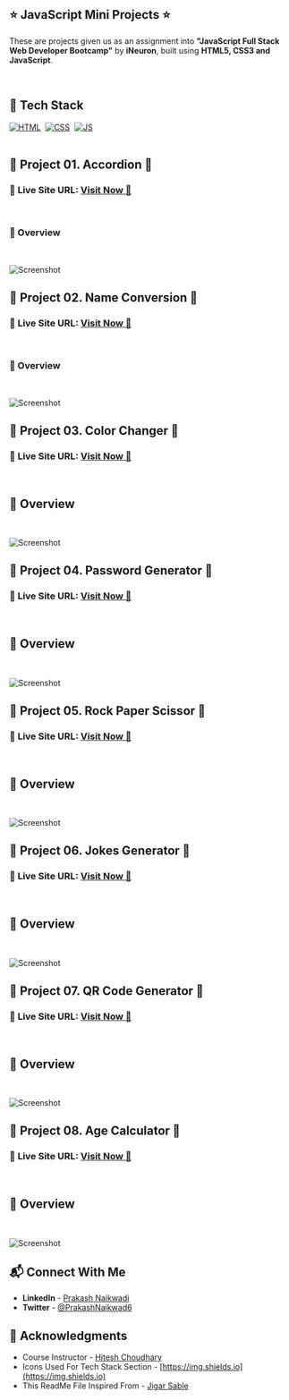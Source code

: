 ## ⭐ JavaScript Mini Projects ⭐

These are projects given us as an assignment into **"JavaScript Full Stack Web Developer Bootcamp"** by **iNeuron**, built using **HTML5, CSS3 and JavaScript**.

<br>

## 📌 Tech Stack

[![HTML](https://img.shields.io/badge/html5%20-%23E34F26.svg?&style=for-the-badge&logo=html5&logoColor=white)](https://github.com/prakash-naikwadi)&nbsp;
[![CSS](https://img.shields.io/badge/css3%20-%231572B6.svg?&style=for-the-badge&logo=css3&logoColor=white)](https://github.com/prakash-naikwadi)&nbsp;
[![JS](https://img.shields.io/badge/javascript%20-%23323330.svg?&style=for-the-badge&logo=javascript&logoColor=%23F7DF1E)](https://github.com/prakash-naikwadi)
<br>
<br>

## 🛑 Project 01. Accordion 🛑

### 📌 **Live Site URL:** <a href="https://accordion-js-01.netlify.app/">**Visit Now** 🚀</a>

<br>

### 📌 Overview

<br>

![Screenshot](./images/screenshot01.png?raw=true "Template Screenshot")


## 🛑 Project 02. Name Conversion 🛑

### 📌 **Live Site URL:** <a href="https://name-conversion-js-02.netlify.app/">**Visit Now** 🚀</a>

<br>

### 📌 Overview

<br>

![Screenshot](./images/screenshot02.png?raw=true "Template Screenshot")


## 🛑 Project 03. Color Changer 🛑

### 📌 **Live Site URL:** <a href="https://color-changer-js-03.netlify.app/">**Visit Now** 🚀</a>

<br>

## 📌 Overview

<br>

![Screenshot](./images/screenshot03.png?raw=true "Template Screenshot")


## 🛑 Project 04. Password Generator 🛑

### 📌 **Live Site URL:** <a href="https://password-generator-js-04.netlify.app/">**Visit Now** 🚀</a>

<br>

## 📌 Overview

<br>

![Screenshot](./images/screenshot04.png?raw=true "Template Screenshot")


## 🛑 Project 05. Rock Paper Scissor 🛑

### 📌 **Live Site URL:** <a href="https://rock-paper-scissor-js-05.netlify.app/">**Visit Now** 🚀</a>

<br>

## 📌 Overview

<br>

![Screenshot](./images/screenshot05.png?raw=true "Template Screenshot")


## 🛑 Project 06. Jokes Generator 🛑

### 📌 **Live Site URL:** <a href="https://jokes-generator-js-06.netlify.app/">**Visit Now** 🚀</a>

<br>

## 📌 Overview

<br>

![Screenshot](./images/screenshot06.png?raw=true "Template Screenshot")


## 🛑 Project 07. QR Code Generator 🛑

### 📌 **Live Site URL:** <a href="https://qr-code-generator-js-07.netlify.app/">**Visit Now** 🚀</a>

<br>

## 📌 Overview

<br>

![Screenshot](./images/screenshot07.png?raw=true "Template Screenshot")


## 🛑 Project 08. Age Calculator 🛑

### 📌 **Live Site URL:** <a href="https://age-calculator-js-project.netlify.app/">**Visit Now** 🚀</a>

<br>

## 📌 Overview

<br>

![Screenshot](./images/screenshot08.png?raw=true "Template Screenshot")

## 📬 Connect With Me

- **LinkedIn** - [Prakash Naikwadi](https://www.linkedin.com/in/prakash-naikwadi/)
- **Twitter** - [@PrakashNaikwad6](https://www.twitter.com/PrakashNaikwad6)

## 📌 Acknowledgments

- Course Instructor - [Hitesh Choudhary](https://github.com/hiteshchoudhary)
- Icons Used For Tech Stack Section - [https://img.shields.io](https://img.shields.io)
- This ReadMe File Inspired From - [Jigar Sable](https://github.com/jigar-sable)
